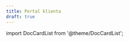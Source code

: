 ```yaml
---
title: Portal klienta
draft: true
---
```


import DocCardList from '@theme/DocCardList';

<DocCardList />
